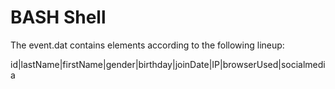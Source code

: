 # BASH Shell
The event.dat contains elements according to the following lineup: 

id|lastName|firstName|gender|birthday|joinDate|IP|browserUsed|socialmedia


